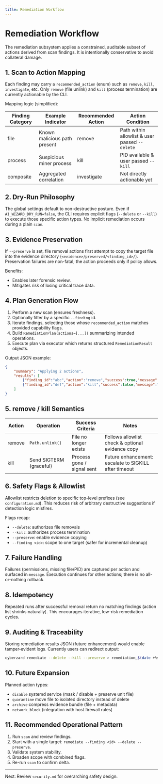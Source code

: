 ```yaml
---
title: Remediation Workflow
---
```

# Remediation Workflow

The remediation subsystem applies a constrained, auditable subset of actions derived from scan findings. It is intentionally conservative to avoid collateral damage.

## 1. Scan to Action Mapping

Each finding may carry a `recommended_action` (enum) such as `remove`, `kill`, `investigate`, etc. Only `remove` (file unlink) and `kill` (process termination) are currently actionable by the CLI.

Mapping logic (simplified):

| Finding Category | Example Indicator | Recommended Action | Action Condition |
|------------------|-------------------|--------------------|------------------|
| file | Known malicious path present | remove | Path within allowlist & user passed `--delete` |
| process | Suspicious miner process | kill | PID available & user passed `--kill` |
| composite | Aggregated correlation | investigate | Not directly actionable yet |

## 2. Dry-Run Philosophy

The global settings default to non-destructive posture. Even if `AI_WIZARD_DRY_RUN=false`, the CLI requires explicit flags (`--delete` or `--kill`) to execute those specific action types. No implicit remediation occurs during a plain `scan`.

## 3. Evidence Preservation

If `--preserve` is set, file removal actions first attempt to copy the target file into the evidence directory (`<evidence>/preserved/<finding_id>/`). Preservation failures are non-fatal; the action proceeds only if policy allows.

Benefits:

- Enables later forensic review.
- Mitigates risk of losing critical trace data.

## 4. Plan Generation Flow

1. Perform a new scan (ensures freshness).
2. Optionally filter by a specific `--finding` id.
3. Iterate findings, selecting those whose `recommended_action` matches provided capability flags.
4. Build `RemediationPlan(actions=[...])` summarizing intended operations.
5. Execute plan via executor which returns structured `RemediationResult` objects.

Output JSON example:

```json
{
	"summary": "Applying 2 actions",
	"results": [
		{"finding_id":"abc","action":"remove","success":true,"message":"removed","changed":true},
		{"finding_id":"def","action":"kill","success":false,"message":"process not found","changed":false}
	]
}
```

## 5. remove / kill Semantics

| Action | Operation | Success Criteria | Notes |
|--------|-----------|------------------|-------|
| remove | `Path.unlink()` | File no longer exists | Follows allowlist check & optional evidence copy |
| kill | Send SIGTERM (graceful) | Process gone / signal sent | Future enhancement: escalate to SIGKILL after timeout |

## 6. Safety Flags & Allowlist

Allowlist restricts deletion to specific top-level prefixes (see `configuration.md`). This reduces risk of arbitrary destructive suggestions if detection logic misfires.

Flags recap:

- `--delete`: authorizes file removals
- `--kill`: authorizes process termination
- `--preserve`: enable evidence copying
- `--finding <id>`: scope to one target (safer for incremental cleanup)

## 7. Failure Handling

Failures (permissions, missing file/PID) are captured per action and surfaced in `message`. Execution continues for other actions; there is no all-or-nothing rollback.

## 8. Idempotency

Repeated runs after successful removal return no matching findings (action list shrinks naturally). This encourages iterative, low-risk remediation cycles.

## 9. Auditing & Traceability

Storing remediation results JSON (future enhancement) would enable tamper‑evident logs. Currently users can redirect output:

```bash
cyberzard remediate --delete --kill --preserve > remediation_$(date +%s).json
```

## 10. Future Expansion

Planned action types:

- `disable` systemd service (mask / disable + preserve unit file)
- `quarantine` move file to isolated directory instead of delete
- `archive` compress evidence bundle (file + metadata)
- `network_block` (integration with host firewall rules)

## 11. Recommended Operational Pattern

1. Run `scan` and review findings.
2. Start with a single target: `remediate --finding <id> --delete --preserve`.
3. Validate system stability.
4. Broaden scope with combined flags.
5. Re-run `scan` to confirm delta.

---

Next: Review `security.md` for overarching safety design.
